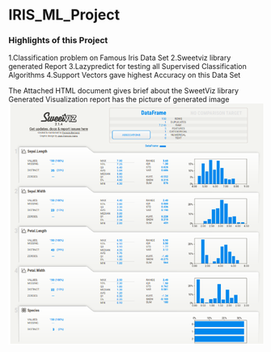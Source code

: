 # IRIS_ML_Project
### Highlights of this Project
1.Classification problem on Famous Iris Data Set
2.Sweetviz library generated Report
3.Lazypredict for testing all Supervised Classification Algorithms
4.Support Vectors gave highest Accuracy on this Data Set

The Attached HTML document gives brief about the SweetViz library Generated Visualization
report has the picture of generated image
![alt text](https://github.com/sriharsha8991/IRIS_ML_Project/blob/main/sweetviz.png)
